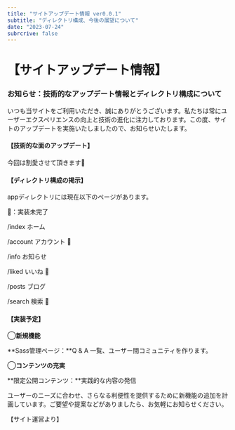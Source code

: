 ```yaml
---
title: "サイトアップデート情報 ver0.0.1"
subtitle: "ディレクトリ構成、今後の展望について"
date: "2023-07-24"
subrcrive: false
---
```


# 【サイトアップデート情報】

### お知らせ：技術的なアップデート情報とディレクトリ構成について

いつも当サイトをご利用いただき、誠にありがとうございます。私たちは常にユーザーエクスペリエンスの向上と技術の進化に注力しております。この度、サイトのアップデートを実施いたしましたので、お知らせいたします。



#### 【技術的な面のアップデート】

今回は割愛させて頂きます🙇



#### 【ディレクトリ構成の掲示】

appディレクトリには現在以下のページがあります。

🚧：実装未完了

/index  ホーム

/account  アカウント 🚧

/info  お知らせ

/liked  いいね 🚧

/posts  ブログ

/search  検索 🚧



#### 【実装予定】

◯**新規機能**

**Sass管理ページ：**Q & A 一覧、ユーザー間コミュニティを作ります。



◯**コンテンツの充実**

**限定公開コンテンツ：**実践的な内容の発信





ユーザーのニーズに合わせ、さらなる利便性を提供するために新機能の追加を計画しています。ご要望や提案などがありましたら、お気軽にお知らせください。

【サイト運営より】
